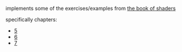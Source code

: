 implements some of the exercises/examples from [the book of shaders](https://thebookofshaders.com/)

specifically chapters:
* [5](https://thebookofshaders.com/05/)
* [6](https://thebookofshaders.com/06/)
* [7](https://thebookofshaders.com/07/)